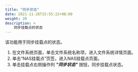 ```yaml
---
title: "同步状态"
date: 2021-11-26T15:55:22+08:00
weight: 20
description: >
    同步挂载点的状态
---
```


该功能用于同步挂载点的状态。

1. 在文件系统页面，单击文件系统名称项，进入文件系统详情页面。
2. 单击“NAS挂载点”页签，进入NAS挂载点页面。
3. 单击挂载点右侧操作列 **_"同步状态"_** 按钮，同步挂载点状态。